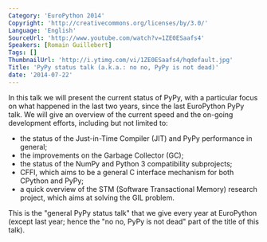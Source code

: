 ```yaml
---
Category: 'EuroPython 2014'
Copyright: 'http://creativecommons.org/licenses/by/3.0/'
Language: 'English'
SourceUrl: 'http://www.youtube.com/watch?v=1ZE0ESaafs4'
Speakers: [Romain Guillebert]
Tags: []
ThumbnailUrl: 'http://i.ytimg.com/vi/1ZE0ESaafs4/hqdefault.jpg'
Title: 'PyPy status talk (a.k.a.: no no, PyPy is not dead)'
date: '2014-07-22'
---
```

In this talk we will present the current status of PyPy, with a particular focus on what happened in the last two years, since the last EuroPython PyPy talk.  We will give an overview of the current speed and the on-going development efforts, including but not limited to:

- the status of the Just-in-Time Compiler (JIT) and PyPy performance in general;
- the improvements on the Garbage Collector (GC);
- the status of the NumPy and Python 3 compatibility subprojects;
- CFFI, which aims to be a general C interface mechanism for both CPython and PyPy;
- a quick overview of the STM (Software Transactional Memory) research project, which aims at solving the GIL problem.

This is the "general PyPy status talk" that we give every year at EuroPython (except last year; hence the "no no, PyPy is not dead" part of the title of this talk).
